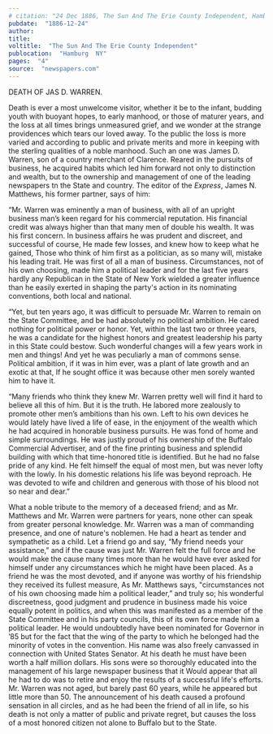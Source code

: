```yaml
---
# citation: "24 Dec 1886, The Sun And The Erie County Independent, Hamburg NY, p4, newspapers.com."
pubdate:  "1886-12-24"
author: 
title: 
voltitle:  "The Sun And The Erie County Independent"
publocation:  "Hamburg  NY"
pages:  "4"
source:  "newspapers.com"
---
```


DEATH OF JAS D. WARREN.

Death is ever a most unwelcome visitor, whether it be to the infant, budding youth with buoyant hopes, to early manhood, or those of maturer years, and the loss at all times brings unmeasured grief, and we wonder at the strange providences which tears our loved away. To the public the loss is more varied and according to public and private merits and more in keeping with the sterling qualities of a noble manhood. Such an one was James D. Warren, son of a country merchant of Clarence. Reared in the pursuits of business, he acquired habits which led him forward not only to distinction and wealth, but to the ownership and management of one of the leading newspapers tn the State and country. The editor of the *Express*, James N. Matthews, his former partner, says of him: 

“Mr. Warren was eminently a man of business, with all of an upright business man’s keen regard for his commercial reputation. His financial credit was always higher than that many men of double his wealth. It was his first concern. In business affairs he was prudent and discreet, and successful of course, He made few losses, and knew how to keep what he gained, Those who think of him first as a politician, as so many will, mistake his leading trait. He was first of all a man of business. Circumstances, not of his own choosing, made him a political leader and for the last five years hardly any Republican in the State of New York wielded a greater influence than he easily exerted in shaping the party's action in its nominating conventions, both local and national.

“Yet, but ten years ago, it was difficult to persuade Mr. Warren to remain on the State Committee, and be had absolutely no political ambition. He cared nothing for political power or honor. Yet, within the last two or three years, he was a candidate for the highest honors and greatest leadership his party in this State could bestow. Such wonderful changes will a few years work in men and things! And yet he was peculiarly a man of commons sense. Political ambition, if it was in him ever, was a plant of late growth and an exotic at that, If he sought office it was because other men sorely wanted him to have it.

“Many friends who think they knew Mr. Warren pretty well will find it hard to believe all this of him. But it is the truth. He labored more zealously to promote other men’s ambitions than his own. Left to his own devices he would lately have lived a life of ease, in the enjoyment of the wealth which he had acquired in honorable business pursuits. He was fond of home and simple surroundings. He was justly proud of his ownership of the Buffalo Commercial Advertiser, and of the fine printing business and splendid building with which that time-honored title is identified. But he had no false pride of any kind. He felt himself the equal of most men, but was never lofty with the lowly. In his domestic relations his life was beyond reproach. He was devoted to wife and children and generous with those of his blood not so near and dear.” 

What a noble tribute to the memory of a deceased friend; and as Mr. Matthews and Mr. Warren were partners for years, none other can speak from greater personal knowledge. Mr. Warren was a man of commanding presence, and one of nature's noblemen. He had a heart as tender and sympathetic as a child. Let a friend go and say, “My friend needs your assistance,” and if the cause was just Mr. Warren felt the full force and he would make the cause many times more than he would have ever asked for himself under any circumstances which he might have been placed. As a friend he was the most devoted, and if anyone was worthy of his friendship they received its fullest measure, As Mr. Matthews says, "circumstances not of his own choosing made him a political leader,” and truly so; his wonderful discreetness, good judgment and prudence in business made his voice equally potent in politics, and when this was manifested as a member of the State Committee and in his party councils, this of its own force made him a political leader. He would undoubtedly have been nominated for Governor in ’85 but for the fact that the wing of the party to which he belonged had the minority of votes in the convention. His name was also freely canvassed in connection with United States Senator. At his death he must have been worth a half million dollars. His sons were so thoroughly educated into the management of his large newspaper business that it Would appear that all he had to do was to retire and enjoy the results of a successful life's efforts. Mr. Warren was not aged, but barely past 60 years, while he appeared but little more than 50. The announcement of his death caused a profound sensation in all circles, and as he had been the friend of all in life, so his death is not only a matter of public and private regret, but causes the loss of a most honored citizen not alone to Buffalo but to the State. 


